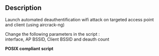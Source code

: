 ## Description
Launch automated deauthentification wifi attack on targeted access point and client (using aircrack-ng)  
  
Change the following parameters in the script :  
interface, AP BSSID, Client BSSID and deauth count  
  
**POSIX compliant script**
